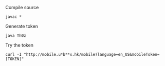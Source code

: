 Compile source

	javac *

Generate token

	java Th0z

Try the token

	curl -I "http://mobile.u*b**x.hk/mobile?language=en_US&mobileToken=[TOKEN]"
